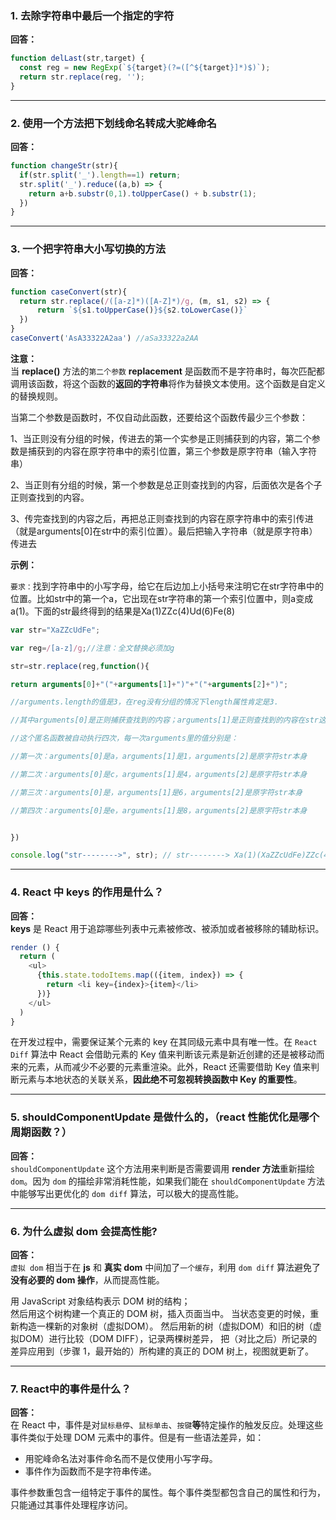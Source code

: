 ### 1. 去除字符串中最后一个**指定**的字符
**回答：**
```js
function delLast(str,target) {
  const reg = new RegExp(`${target}(?=([^${target}]*)$)`);
  return str.replace(reg, '');
}
```

---

### 2. 使用一个方法把下划线命名转成大驼峰命名
**回答：**
```js
function changeStr(str){
  if(str.split('_').length==1) return;
  str.split('_').reduce((a,b) => {
    return a+b.substr(0,1).toUpperCase() + b.substr(1);
  })
}
```

---

### 3. 一个把字符串大小写切换的方法
**回答：**
```js
function caseConvert(str){
  return str.replace(/([a-z]*)([A-Z]*)/g, (m, s1, s2) => {
	  return `${s1.toUpperCase()}${s2.toLowerCase()}`
  })
}
caseConvert('AsA33322A2aa') //aSa33322a2AA
```

**注意：**<br/>
当 **replace()** 方法的`第二个参数` **replacement** 是函数而不是字符串时，每次匹配都调用该函数，将这个函数的**返回的字符串**将作为替换文本使用。这个函数是自定义的替换规则。

当第二个参数是函数时，不仅自动此函数，还要给这个函数传最少三个参数：

1、当正则没有分组的时候，传进去的第一个实参是正则捕获到的内容，第二个参数是捕获到的内容在原字符串中的索引位置，第三个参数是原字符串（输入字符串）

2、当正则有分组的时候，第一个参数是总正则查找到的内容，后面依次是各个子正则查找到的内容。

3、传完查找到的内容之后，再把总正则查找到的内容在原字符串中的索引传进（就是arguments[0]在str中的索引位置）。最后把输入字符串（就是原字符串）传进去

**示例：**

`要求：`找到字符串中的小写字母，给它在后边加上小括号来注明它在str字符串中的位置。比如str中的第一个a，它出现在str字符串的第一个索引位置中，则a变成a(1)。下面的str最终得到的结果是Xa(1)ZZc(4)Ud(6)Fe(8)
```js
var str="XaZZcUdFe";

var reg=/[a-z]/g;//注意：全文替换必须加g

str=str.replace(reg,function(){

return arguments[0]+"("+arguments[1]+")"+"("+arguments[2]+")";

//arguments.length的值是3，在reg没有分组的情况下length属性肯定是3.

//其中arguments[0]是正则捕获查找到的内容；arguments[1]是正则查找到的内容在str这个字符串中的索引位置；arguments[2]是str字符串本身（叫输入字符串）

//这个匿名函数被自动执行四次，每一次arguments里的值分别是：

//第一次：arguments[0]是a，arguments[1]是1，arguments[2]是原字符str本身

//第二次：arguments[0]是c，arguments[1]是4，arguments[2]是原字符str本身

//第三次：arguments[0]是，arguments[1]是6，arguments[2]是原字符str本身

//第四次：arguments[0]是e，arguments[1]是8，arguments[2]是原字符str本身


})

console.log("str-------->", str); // str--------> Xa(1)(XaZZcUdFe)ZZc(4)(XaZZcUdFe)Ud(6)(XaZZcUdFe)Fe(8)(XaZZcUdFe)
```

---

### 4. React 中 keys 的作用是什么？
**回答：**<br/>
**keys** 是 React 用于追踪哪些列表中元素被修改、被添加或者被移除的辅助标识。
```js
render () {
  return (
    <ul>
      {this.state.todoItems.map(({item, index}) => {
        return <li key={index}>{item}</li>
      })}
    </ul>
  )
}
```
在开发过程中，需要保证某个元素的 key 在其同级元素中具有唯一性。在 `React Diff` 算法中 React 会借助元素的 Key 值来判断该元素是新近创建的还是被移动而来的元素，从而减少不必要的元素重渲染。此外，React 还需要借助 Key 值来判断元素与本地状态的关联关系，**因此绝不可忽视转换函数中 Key 的重要性**。

---

### 5. shouldComponentUpdate 是做什么的，（react 性能优化是哪个周期函数？）
**回答：**<br/>
`shouldComponentUpdate` 这个方法用来判断是否需要调用 **render 方法**重新描绘 `dom`。因为 `dom` 的描绘非常消耗性能，如果我们能在 `shouldComponentUpdate` 方法中能够写出更优化的 `dom diff` 算法，可以极大的提高性能。

---

### 6. 为什么虚拟 dom 会提高性能?
**回答：**<br/>
`虚拟 dom` 相当于在 **js** 和 **真实 dom** 中间加了`一个缓存`，利用 `dom diff` 算法避免了**没有必要的 dom 操作**，从而提高性能。

用 JavaScript 对象结构表示 DOM 树的结构；<br/>
然后用这个树构建一个真正的 DOM 树，插入页面当中。
当状态变更的时候，重新构造一棵新的对象树（虚拟DOM）。
然后用新的树（虚拟DOM）和旧的树（虚拟DOM）进行比较（DOM DIFF），记录两棵树差异，
把（对比之后）所记录的差异应用到（步骤 1，最开始的）所构建的真正的 DOM 树上，视图就更新了。

---

### 7. React中的事件是什么？
**回答：**<br/>
在 React 中，事件是对`鼠标悬停`、`鼠标单击`、`按键`**等**特定操作的触发反应。处理这些事件类似于处理 DOM 元素中的事件。但是有一些语法差异，如：

* 用驼峰命名法对事件命名而不是仅使用小写字母。
* 事件作为函数而不是字符串传递。

事件参数重包含一组特定于事件的属性。每个事件类型都包含自己的属性和行为，只能通过其事件处理程序访问。